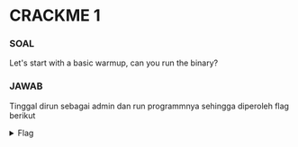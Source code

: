 # CRACKME 1
### SOAL
Let's start with a basic warmup, can you run the binary?

### JAWAB
Tinggal dirun sebagai admin dan run programmnya sehingga diperoleh flag berikut
<details>
  <summary>Flag</summary>
  
  ```
  flag{not_that_kind_of_elf}
  ```
</details>

